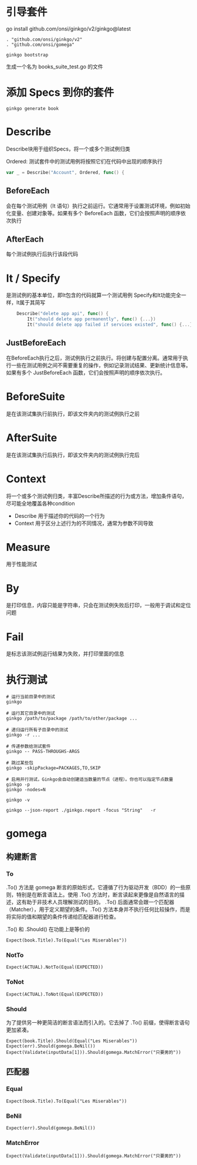 # 引导套件
go install github.com/onsi/ginkgo/v2/ginkgo@latest

```
. "github.com/onsi/ginkgo/v2"
. "github.com/onsi/gomega"
```

```
ginkgo bootstrap
```

生成一个名为 books_suite_test.go 的文件

# 添加 Specs 到你的套件

```
ginkgo generate book
```

# Describe
Describe块用于组织Specs，将一个或多个测试例归类

Ordered: 测试套件中的测试用例将按照它们在代码中出现的顺序执行
```go
var _ = Describe("Account", Ordered, func() {
```

## BeforeEach
会在每个测试用例（It 语句）执行之前运行。它通常用于设置测试环境，例如初始化变量、创建对象等。如果有多个 BeforeEach 函数，它们会按照声明的顺序依次执行

## AfterEach
每个测试例执行后执行该段代码

# It / Specify
是测试例的基本单位，即It包含的代码就算一个测试用例
Specify和It功能完全一样，It属于其简写

```go
	Describe("delete app api", func() {
		It("should delete app permanently", func() {...})
		It("should delete app failed if services existed", func() {...})
```

## JustBeforeEach
在BeforeEach执行之后，测试例执行之前执行。将创建与配置分离。通常用于执行一些在测试用例之间不需要重复的操作，例如记录测试结果、更新统计信息等。如果有多个 JustBeforeEach 函数，它们会按照声明的顺序依次执行。


# BeforeSuite
是在该测试集执行前执行，即该文件夹内的测试例执行之前

# AfterSuite
是在该测试集执行后执行，即该文件夹内的测试例执行完后

# Context
将一个或多个测试例归类，丰富Describe所描述的行为或方法，增加条件语句，尽可能全地覆盖各种condition

* Describe 用于描述你的代码的一个行为
* Context 用于区分上述行为的不同情况，通常为参数不同导致

# Measure
用于性能测试

# By
是打印信息，内容只能是字符串，只会在测试例失败后打印，一般用于调试和定位问题

# Fail
是标志该测试例运行结果为失败，并打印里面的信息


# 执行测试

```
# 运行当前目录中的测试
ginkgo

# 运行其它目录中的测试
ginkgo /path/to/package /path/to/other/package ...

# 递归运行所有子目录中的测试
ginkgo -r ...

# 传递参数给测试套件
ginkgo -- PASS-THROUGHS-ARGS

# 跳过某些包
ginkgo -skipPackage=PACKAGES,TO,SKIP

# 启用并行测试，Ginkgo会自动创建适当数量的节点（进程）。你也可以指定节点数量
ginkgo -p
ginkgo -nodes=N

ginkgo -v

ginkgo --json-report ./ginkgo.report -focus "String"   -r
```


# gomega

## 构建断言
### To
.To() 方法是 gomega 断言的原始形式，它遵循了行为驱动开发（BDD）的一些原则，特别是在断言语法上。使用 .To() 方法时，断言读起来更像是自然语言的描述，这有助于非技术人员理解测试的目的。
.To() 后面通常会跟一个匹配器（Matcher），用于定义期望的条件。.To() 方法本身并不执行任何比较操作，而是将实际的值和期望的条件传递给匹配器进行检查。

.To() 和 .Should() 在功能上是等价的

```
Expect(book.Title).To(Equal("Les Miserables"))
```

### NotTo
```
Expect(ACTUAL).NotTo(Equal(EXPECTED))
```

### ToNot
```
Expect(ACTUAL).ToNot(Equal(EXPECTED))
```

### Should
为了提供另一种更简洁的断言语法而引入的。它去掉了 .To() 前缀，使得断言语句更加紧凑。
```
Expect(book.Title).Should(Equal("Les Miserables"))
Expect(err).Should(gomega.BeNil())
Expect(Validate(inputData[1])).Should(gomega.MatchError("只要男的"))
```

## 匹配器
### Equal
```
Expect(book.Title).To(Equal("Les Miserables"))
```

### BeNil
```
Expect(err).Should(gomega.BeNil())
```
### MatchError
```
Expect(Validate(inputData[1])).Should(gomega.MatchError("只要男的"))
```
